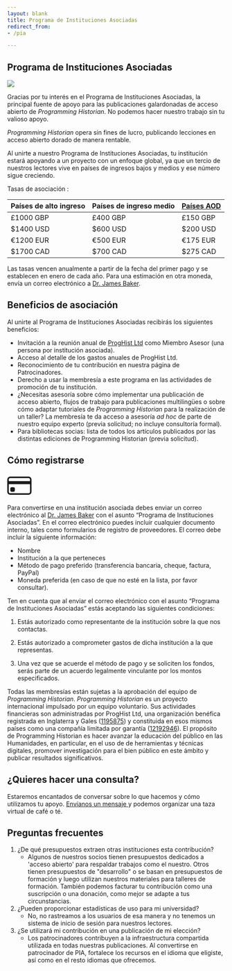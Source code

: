 ```yaml
---
layout: blank
title: Programa de Instituciones Asociadas
redirect_from: 
- /pia

---
```




## Programa de Instituciones Asociadas

<img src="{{site.baseurl}}/images/supporters-ipp.png" class="garnish rounded float-left" />

Gracias por tu interés en el Programa de Instituciones Asociadas, la principal fuente de apoyo para las publicaciones galardonadas de acceso abierto de *Programming Historian*. No podemos hacer nuestro trabajo sin tu valioso apoyo.  

*Programming Historian* opera sin fines de lucro, publicando lecciones en acceso abierto dorado de manera rentable.

Al unirte a nuestro Programa de Instituciones Asociadas, tu institución estará apoyando a un proyecto con un enfoque global, ya que un tercio de nuestros lectores vive en países de ingresos bajos y medios y ese número sigue creciendo. 

Tasas de asociación :

| Países de alto ingreso | Países de ingreso medio | [Países AOD](http://www.oecd.org/dac/financing-sustainable-development/development-finance-standards/daclist.htm) |
| --- | --- | --- |
| £1000 GBP  | £400 GBP | £150 GBP     |
| $1400 USD  | $600 USD | $200 USD     |
| €1200 EUR  | €500 EUR | €175 EUR     |
| $1700 CAD  | $700 CAD | $275 CAD     |

Las tasas vencen anualmente a partir de la fecha del primer pago y se establecen en enero de cada año. Para una estimación en otra moneda, envía un correo electrónico a <a href="mailto:programminghistorian@gmail.com">Dr. James Baker</a>.

## Beneficios de asociación

Al unirte al Programa de Instituciones Asociadas recibirás los siguientes beneficios:

- Invitación a la reunión anual de [ProgHist Ltd](https://beta.companieshouse.gov.uk/company/12192946) como Miembro Asesor (una persona por institución asociada).
- Acceso al detalle de los gastos anuales de ProgHist Ltd.
- Reconocimiento de tu contribución en nuestra página de Patrocinadores.
- Derecho a usar la membresía a este programa en las actividades de promoción de tu institución.
- ¿Necesitas asesoría sobre cómo implementar una publicación de acceso abierto, flujos de trabajo para publicaciones multilingües o sobre cómo adaptar tutoriales de *Programming Historian* para la realización de un taller? La membresía te da acceso a asesoría *ad hoc* de parte de nuestro equipo experto (previa solicitud; no incluye consultoría formal).
- Para bibliotecas socias: lista de todos los artículos publicados por las distintas ediciones de Programming Historian (previa solicitud).

## Cómo registrarse

<div class="alert alert-info">
<div class="float-left">
	<svg width="4em" height="4em" viewBox="0 0 16 16" class="bi bi-credit-card" fill="currentColor" xmlns="http://www.w3.org/2000/svg">
  <path fill-rule="evenodd" d="M0 4a2 2 0 0 1 2-2h12a2 2 0 0 1 2 2v8a2 2 0 0 1-2 2H2a2 2 0 0 1-2-2V4zm2-1a1 1 0 0 0-1 1v1h14V4a1 1 0 0 0-1-1H2zm13 4H1v5a1 1 0 0 0 1 1h12a1 1 0 0 0 1-1V7z"/>
  <path d="M2 10a1 1 0 0 1 1-1h1a1 1 0 0 1 1 1v1a1 1 0 0 1-1 1H3a1 1 0 0 1-1-1v-1z"/>
</svg>
</div>


Para convertirse en una institución asociada debes enviar un correo electrónico al <a href="mailto:programminghistorian@gmail.com">Dr. James Baker</a> con el asunto “Programa de Instituciones Asociadas”. En el correo electrónico puedes incluir cualquier documento interno, tales como formularios de registro de proveedores. El correo debe incluir la siguiente información:

<ul>
<li>Nombre</li>
<li>Institución a la que perteneces</li>
<li>Método de pago preferido (transferencia bancaria, cheque, factura, PayPal)</li>
<li>Moneda preferida (en caso de que no esté en la lista, por favor consultar).</li>
</ul>



</div>

Ten en cuenta que al enviar el correo electrónico con el asunto “Programa de Instituciones Asociadas” estás aceptando las siguientes condiciones:

1. Estás autorizado como representante de la institución sobre la que nos contactas.

2. Estás autorizado a comprometer gastos de dicha institución a la que representas.

3. Una vez que se acuerde el método de pago y se soliciten los fondos, serás parte de un acuerdo legalmente vinculante por los montos especificados.

   

Todas las membresías están sujetas a la aprobación del equipo de *Programming Historian*. *Programming Historian* es un proyecto internacional impulsado por un equipo voluntario. Sus actividades financieras son administradas por ProgHist Ltd, una organización benéfica registrada en Inglaterra y Gales ([1195875](https://register-of-charities.charitycommission.gov.uk/charity-search/-/charity-details/5181272/charity-overview)) y constituida en esos mismos países como una compañía limitada por garantía ([12192946](https://beta.companieshouse.gov.uk/company/12192946)). El propósito de Programming Historian es hacer avanzar la educación del público en las Humanidades, en particular, en el uso de de herramientas y técnicas digitales, promover investigación para el bien público en este ámbito y publicar resultados significativos.

## ¿Quieres hacer una consulta?

Estaremos encantados de conversar sobre lo que hacemos y cómo utilizamos tu apoyo. <a href="mailto:programminghistorian@gmail.com">Envíanos un mensaje </a> y podemos organizar una taza virtual de café o té.


## Preguntas frecuentes

1. ¿De qué presupuestos extraen otras instituciones esta contribución?
   - Algunos de nuestros socios tienen presupuestos dedicados a 'acceso abierto' para respaldar trabajos como el nuestro. Otros tienen presupuestos de "desarrollo" o se basan en presupuestos de formación y luego utilizan nuestros materiales para talleres de formación. También podemos facturar tu contribución como una suscripción o una donación, como mejor se adapte a tus circunstancias.
2. ¿Pueden proporcionar estadísticas de uso para mi universidad?
   - No, no rastreamos a los usuarios de esa manera y no tenemos un sistema de inicio de sesión para nuestros lectores.
3. ¿Se utilizará mi contribución en una publicación de mi elección?
   - Los patrocinadores contribuyen a la infraestructura compartida utilizada en todas nuestras publicaciones. Al convertirse en patrocinador de PIA, fortalece los recursos en el idioma que eligiste, así como en el resto idiomas que ofrecemos.
